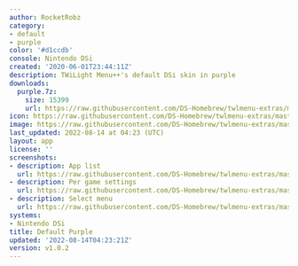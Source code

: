 ```yaml
---
author: RocketRobz
category:
- default
- purple
color: '#d1ccdb'
console: Nintendo DSi
created: '2020-06-01T23:44:11Z'
description: TWiLight Menu++'s default DSi skin in purple
downloads:
  purple.7z:
    size: 15399
    url: https://raw.githubusercontent.com/DS-Homebrew/twlmenu-extras/master/_nds/TWiLightMenu/dsimenu/themes/purple.7z
icon: https://raw.githubusercontent.com/DS-Homebrew/twlmenu-extras/master/_nds/TWiLightMenu/dsimenu/themes/meta/purple/icon.png
image: https://raw.githubusercontent.com/DS-Homebrew/twlmenu-extras/master/_nds/TWiLightMenu/dsimenu/themes/meta/purple/icon.png
last_updated: 2022-08-14 at 04:23 (UTC)
layout: app
license: ''
screenshots:
- description: App list
  url: https://raw.githubusercontent.com/DS-Homebrew/twlmenu-extras/master/_nds/TWiLightMenu/dsimenu/themes/meta/purple/screenshots/app-list.png
- description: Per game settings
  url: https://raw.githubusercontent.com/DS-Homebrew/twlmenu-extras/master/_nds/TWiLightMenu/dsimenu/themes/meta/purple/screenshots/per-game-settings.png
- description: Select menu
  url: https://raw.githubusercontent.com/DS-Homebrew/twlmenu-extras/master/_nds/TWiLightMenu/dsimenu/themes/meta/purple/screenshots/select-menu.png
systems:
- Nintendo DSi
title: Default Purple
updated: '2022-08-14T04:23:21Z'
version: v1.0.2
---
```

